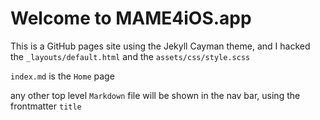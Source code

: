# Welcome to MAME4iOS.app

This is a GitHub pages site using the Jekyll Cayman theme, and I hacked the `_layouts/default.html` and the `assets/css/style.scss`

`index.md` is the `Home` page 

any other top level `Markdown` file will be shown in the nav bar, using the frontmatter `title`

